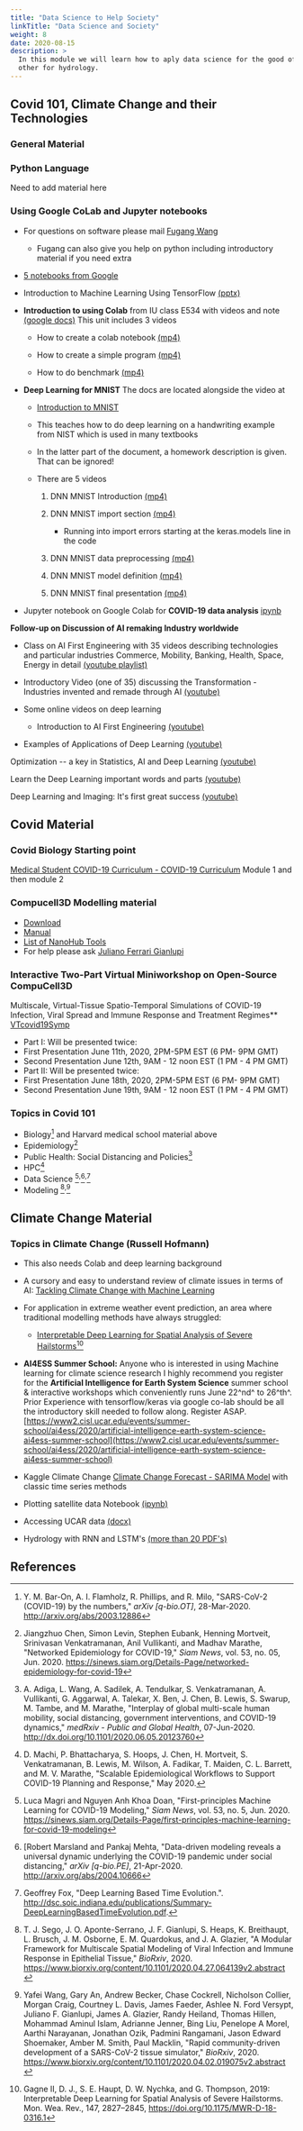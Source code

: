 ```yaml
---
title: "Data Science to Help Society"
linkTitle: "Data Science and Society"
weight: 8
date: 2020-08-15
description: >
  In this module we will learn how to aply data science for the good of the society. We introduce two examples one for COVID-19, the
  other for hydrology.
---
```


<!--
{{% pageinfo %}}
TODO: why is it important
{{% /pageinfo %}}
-->

## Covid 101, Climate Change and their Technologies

### General Material

### Python Language

Need to add material here

### Using Google CoLab and Jupyter notebooks

-   For questions on software please mail [Fugang
    Wang](mailto:KevinWangfg@gmail.com)

    -   Fugang can also give you help on python including introductory
        material if you need extra

-   [5 notebooks from Google](https://colab.research.google.com/notebooks/intro.ipynb\#recent=true)

-   Introduction to Machine Learning Using TensorFlow [(pptx)](https://drive.google.com/file/d/1Iv_b_WqV2ovPhanh2ab_yhmYgo_VQSxN/view?usp=sharing)

-   **Introduction to using Colab** from IU class E534 with videos and
    note
    [(google docs)](https://docs.google.com/document/d/1KT3KHgV-jEIfnLSfI772kdKaFdXoiyAGjyLfU1TpzDA/edit?usp=sharing)
    This unit includes 3 videos

    -   How to create a colab notebook [(mp4)](https://drive.google.com/open?id=17ezxX6PclXX5A5G18JRm69G1FEdzlWpg)

    -   How to create a simple program [(mp4)](https://drive.google.com/open?id=1a831PDMQ9g9SxEohrNEs29TJXRngt_KX)

    -   How to do benchmark [(mp4)](https://drive.google.com/open?id=1usVO36H3pNbpJYTi-YEue-nbOibHnQiY)

-   **Deep Learning for MNIST** The docs are located alongside the video
    at

    -   [Introduction to MNIST](https://docs.google.com/document/d/1E8orgHbNV6P8STl2lQxov2VHKSYyIISSj-XfsvQlRX4/edit?usp=sharing)

    -   This teaches how to do deep learning on a handwriting example
        from NIST which is used in many textbooks

    -   In the latter part of the document, a homework description is
        given. That can be ignored!

    -   There are 5 videos

    	1.   DNN MNIST Introduction [(mp4)](https://drive.google.com/open?id=1NQnrWboSI2kc38uTgd3OtFQkK44L5jZP)

    	2.   DNN MNIST import section [(mp4)](https://drive.google.com/open?id=165fvbfdrrsUznzyO_ulPyKhn6Xtopgtv)
             - Running into import errors starting at the keras.models line
        in the code

    	3.   DNN MNIST data preprocessing [(mp4)](https://drive.google.com/open?id=1_K--i9O2QioJ7SVOKgd4NmV71yvSDRcj)

    	4.   DNN MNIST  model definition [(mp4)](https://drive.google.com/open?id=1pb11xVSv3lSY1sSefTSfVGmdYkzli8Ij)

    	5.   DNN MNIST final presentation [(mp4)](https://drive.google.com/open?id=1PTgID_ZRirgJXszLQJZzt03Fo0gtWWm4)

-   Jupyter notebook on Google Colab for **COVID-19 data analysis**
    [ipynb](https://github.com/cloudmesh/cloudmesh-timeseries/blob/master/notebook/cybertraining-reu/REU_Covid.ipynb)

**Follow-up on Discussion of AI remaking Industry worldwide**

-   Class on AI First Engineering with 35 videos describing technologies
    and particular industries Commerce, Mobility, Banking, Health,
    Space, Energy in
    detail [(youtube playlist)](https://www.youtube.com/playlist?list=PLy0VLh_GFyz_znIuyPaaSNteZsCJmw4vt)

-   Introductory Video (one of 35) discussing the Transformation -
    Industries invented and remade through AI
    [(youtube)](https://www.youtube.com/watch?v=h6U3dcNbc-E&list=PLy0VLh_GFyz_znIuyPaaSNteZsCJmw4vt&index=2&t=6s)

-   Some online videos on deep learning

    * Introduction to AI First Engineering
    [(youtube)](https://www.youtube.com/watch?v=h6U3dcNbc-E&list=PLy0VLh_GFyz_znIuyPaaSNteZsCJmw4vt&index=2)

   * Examples of Applications of Deep Learning [(youtube)](https://www.youtube.com/watch?v=vL2JvfM-SSk&list=PLy0VLh_GFyz_znIuyPaaSNteZsCJmw4vt&index=4)

Optimization \-- a key in Statistics, AI and Deep Learning [(youtube)](https://www.youtube.com/watch?v=qJBMrochMok&list=PLy0VLh_GFyz_znIuyPaaSNteZsCJmw4vt&index=3)

Learn the Deep Learning important words and parts [(youtube)](https://www.youtube.com/watch?v=edOmZOA9E7k&list=PLy0VLh_GFyz_znIuyPaaSNteZsCJmw4vt&index=5)
  
  Deep Learning and Imaging: It\'s first great success [(youtube)](https://www.youtube.com/watch?v=92as3CXolHo&list=PLy0VLh_GFyz_NPBf-rWkZiResTC2LvxU7&index=6)

## Covid Material

### Covid Biology Starting point

[Medical Student COVID-19 Curriculum - COVID-19
Curriculum](https://curriculum.covidstudentresponse.org/) Module 1
and then module 2

### Compucell3D Modelling material

* [Download](https://compucell3d.org/SrcBin)
* [Manual](https://pythonscriptingmanual.readthedocs.io/en/4.1.1/)
* [List of NanoHub Tools](https://compucell3d.org/Models)
* For help please ask [Juliano Ferrari
Gianlupi](mailto:julianoferrarigianlupi@gmail.com)

### Interactive Two-Part Virtual Miniworkshop on Open-Source CompuCell3D

Multiscale, Virtual-Tissue Spatio-Temporal Simulations of COVID-19
Infection, Viral Spread and Immune Response and Treatment Regimes**
[VTcovid19Symp](https://compucell3d.org/VTcovid19Symp)

-   Part I: Will be presented twice:
-   First Presentation June 11th, 2020, 2PM-5PM EST (6 PM- 9PM GMT)
-   Second Presentation June 12th, 9AM - 12 noon EST (1 PM - 4 PM GMT)
-   Part II: Will be presented twice:
-   First Presentation June 18th, 2020, 2PM-5PM EST (6 PM- 9PM GMT)
-   Second Presentation June 19th, 9AM - 12 noon EST (1 PM - 4 PM GMT)

### Topics in Covid 101
 
-   Biology[^1] and Harvard
    medical school material above
-   Epidemiology[^2]
-   Public Health: Social Distancing and Policies[^3]
-   HPC[^4]
-   Data Science [^5]<sup>,</sup>[^6]<sup>,</sup>[^7]
-   Modeling [^8]<sup>,</sup>[^9]

## Climate Change Material


### Topics in Climate Change (Russell Hofmann)

-   This also needs Colab and deep learning background
-   A cursory and easy to understand review of climate issues in terms
    of AI: [Tackling Climate Change with Machine Learning](https://arxiv.org/abs/1906.05433)
-   For application in extreme weather event prediction, an area where
    traditional modelling methods have always struggled:

    -   [Interpretable Deep Learning for Spatial Analysis of Severe
        Hailstorms](https://journals.ametsoc.org/doi/full/10.1175/MWR-D-18-0316.1)[^10]

-   **AI4ESS Summer School:** Anyone who is interested in using Machine
    learning for climate science research I highly recommend you
    register for the **Artificial Intelligence for Earth System
    Science** summer school & interactive workshops which conveniently
    runs June 22^nd^ to 26^th^. Prior Experience with tensorflow/keras
    via google co-lab should be all the introductory skill needed to
    follow along. Register ASAP.
    [https://www2.cisl.ucar.edu/events/summer-school/ai4ess/2020/artificial-intelligence-earth-system-science-ai4ess-summer-school](https://www2.cisl.ucar.edu/events/summer-school/ai4ess/2020/artificial-intelligence-earth-system-science-ai4ess-summer-school)
-   Kaggle Climate Change [Climate Change Forecast - SARIMA
    Model](https://www.kaggle.com/leandrovrabelo/climate-change-forecast-sarima-model)
    with classic time series methods
-   Plotting satellite data Notebook [(ipynb)](https://drive.google.com/file/d/19rFug7X2zL2nMVLlV0ls2lZlRVgQPKc3/view?usp=sharing)
-   Accessing UCAR data [(docx)](https://drive.google.com/file/d/15pdXCIBeR4BHW81HusB2qsk3cpzxTsEN/view?usp=sharing)
-   Hydrology with RNN and LSTM's [(more than 20 PDF's)](https://drive.google.com/drive/folders/1tiMjjTbYZGVkj6s71m-2QvQ_rgt-akf_?usp=sharing)

## References

[^1]: Y. M. Bar-On, A. I. Flamholz, R. Phillips, and R. Milo,
      "SARS-CoV-2 (COVID-19) by the numbers," *arXiv \[q-bio.OT\]*,
      28-Mar-2020. <http://arxiv.org/abs/2003.12886>

[^2]: Jiangzhuo Chen, Simon Levin, Stephen Eubank, Henning Mortveit,
      Srinivasan Venkatramanan, Anil Vullikanti, and Madhav Marathe,
      "Networked Epidemiology for COVID-19," *Siam News*, vol. 53, no. 05,
      Jun. 2020. 
      <https://sinews.siam.org/Details-Page/networked-epidemiology-for-covid-19>

[^3]: A. Adiga, L. Wang, A. Sadilek, A. Tendulkar, S. Venkatramanan, A.
      Vullikanti, G. Aggarwal, A. Talekar, X. Ben, J. Chen, B. Lewis, S.
      Swarup, M. Tambe, and M. Marathe, "Interplay of global multi-scale human
      mobility, social distancing, government interventions, and COVID-19
      dynamics," *medRxiv - Public and Global Health*, 07-Jun-2020.
      <http://dx.doi.org/10.1101/2020.06.05.20123760>

[^4]: D. Machi, P. Bhattacharya, S. Hoops, J. Chen, H. Mortveit, S.
      Venkatramanan, B. Lewis, M. Wilson, A. Fadikar, T. Maiden, C. L.
      Barrett, and M. V. Marathe, "Scalable Epidemiological Workflows to
      Support COVID-19 Planning and Response," May 2020.

[^5]: Luca Magri and Nguyen Anh Khoa Doan, "First-principles Machine
      Learning for COVID-19 Modeling," *Siam News*, vol. 53, no. 5, Jun. 2020.
      <https://sinews.siam.org/Details-Page/first-principles-machine-learning-for-covid-19-modeling>

[^6]: [Robert Marsland and Pankaj Mehta, "Data-driven modeling reveals a
      universal dynamic underlying the COVID-19 pandemic under social
      distancing," *arXiv \[q-bio.PE\]*, 21-Apr-2020.
      <http://arxiv.org/abs/2004.10666>

[^7]: Geoffrey Fox, "Deep Learning Based Time Evolution.".
      <http://dsc.soic.indiana.edu/publications/Summary-DeepLearningBasedTimeEvolution.pdf>.


[^8]: T. J. Sego, J. O. Aponte-Serrano, J. F. Gianlupi, S. Heaps, K.
      Breithaupt, L. Brusch, J. M. Osborne, E. M. Quardokus, and J. A.
      Glazier, "A Modular Framework for Multiscale Spatial Modeling of Viral
      Infection and Immune Response in Epithelial Tissue," *BioRxiv*, 2020.
      <https://www.biorxiv.org/content/10.1101/2020.04.27.064139v2.abstract>

[^9]: Yafei Wang, Gary An, Andrew Becker, Chase Cockrell, Nicholson
      Collier, Morgan Craig, Courtney L. Davis, James Faeder, Ashlee N. Ford
      Versypt, Juliano F. Gianlupi, James A. Glazier, Randy Heiland, Thomas
      Hillen, Mohammad Aminul Islam, Adrianne Jenner, Bing Liu, Penelope A
      Morel, Aarthi Narayanan, Jonathan Ozik, Padmini Rangamani, Jason Edward
      Shoemaker, Amber M. Smith, Paul Macklin, "Rapid community-driven
      development of a SARS-CoV-2 tissue simulator," *BioRxiv*, 2020.
      <https://www.biorxiv.org/content/10.1101/2020.04.02.019075v2.abstract>

[^10]: Gagne II, D. J., S. E. Haupt, D. W. Nychka, and G. Thompson, 2019:
       Interpretable Deep Learning for Spatial Analysis of Severe Hailstorms.
       Mon. Wea. Rev., 147, 2827–2845,
       <https://doi.org/10.1175/MWR-D-18-0316.1>
